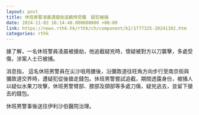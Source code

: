 ```yaml
---
layout: post
title: 休班男警凌晨遇搶劫追截時受襲　疑犯被捕
date: 2024-11-02 16:14:48.000000000 +08:00
link: https://news.rthk.hk/rthk/ch/component/k2/1777325-20241102.htm
categories: rthk
---
```


據了解，一名休班警員凌晨被搶劫，他追截疑兇時，懷疑被對方以刀襲擊，多處受傷，涉案人士已被捕。

消息指， 這名休班男警員在尖沙咀用膳後，沿彌敦道往旺角方向步行至南京街與彌敦道交界時，遭疑犯從後搶走錢包。休班男警嘗試追截，期間透露身份，被捕人以疑似水果刀攻擊，休班男警臂部、膝部及頸部等多處刀傷，疑兇逃去，並留下搶去的錢包。

休班男警事後送往伊利沙伯醫院治理。
